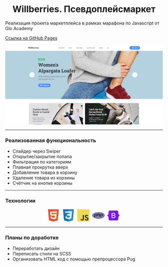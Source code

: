 <h1 align="center">Willberries. Псевдоплейсмаркет</h1>
Реализация прокета маркетплейса в рамках марафона по Javascript от Glo Academy

[Ссылка на GitHub Pages](https://juju-kole4kina.github.io/wilberis-js/wlb/index.html)

<div align="center">
  <img src="https://github.com/juju-kole4kina/wilberis-js/blob/main/wlb/img/2024-04-10_19-14-00.png" alt="Preview" />
</div>

---

### Реализованная функциональность

- Слайдер через Swiper
- Открытие/закрытие попапа
- Фильтрация по категориям
- Плавная прокрутка вверх
- Добавление товара в корзину
- Удаление товара из корзины
- Счётчик на кнопке корзины

---

### Технологии

<div align="center">
  <img src="https://github.com/devicons/devicon/blob/master/icons/html5/html5-original.svg" alt="HTML5" title="HTML5" width="40" height="40" />&nbsp;
  <img src="https://github.com/devicons/devicon/blob/master/icons/css3/css3-original.svg" alt="CSS3" title="CSS3" width="40" height="40" />&nbsp;
  <img src="https://github.com/devicons/devicon/blob/master/icons/javascript/javascript-original.svg" alt="Javascript" title="Javascript" width="40" height="40" />&nbsp;
  <img src="https://github.com/devicons/devicon/blob/master/icons/php/php-original.svg" alt="PHP" title="PHP" width="40" height="40" />&nbsp;
  <img src="https://github.com/devicons/devicon/blob/master/icons/bootstrap/bootstrap-original.svg" alt="Bootstrap" title="Bootstrap" width="40" height="40" />&nbsp;
</div>

---

### Планы по доработке

- Переработать дизайн
- Переписать стили на SCSS
- Организовать HTML код с помощью препроцессора  Pug
